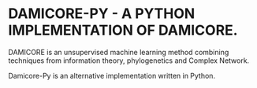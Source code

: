 # DAMICORE-PY - A PYTHON IMPLEMENTATION OF DAMICORE.

 
 DAMICORE is an unsupervised machine learning method combining techniques from
 information theory,  phylogenetics and Complex Network.  
 
 Damicore-Py is an alternative implementation written in Python.


